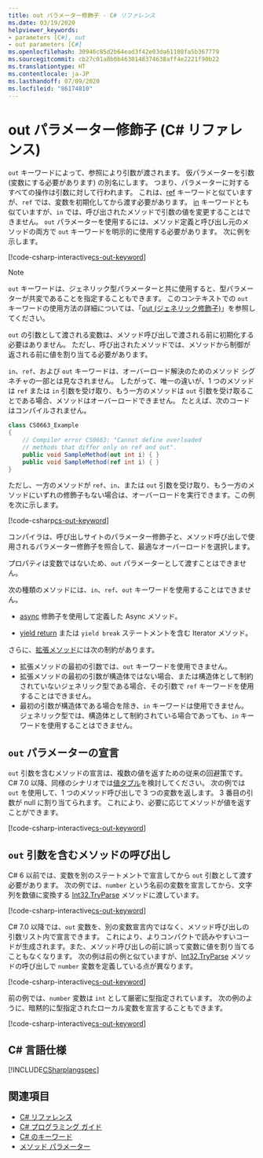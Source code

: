```yaml
---
title: out パラメーター修飾子 - C# リファレンス
ms.date: 03/19/2020
helpviewer_keywords:
- parameters [C#], out
- out parameters [C#]
ms.openlocfilehash: 30946c85d2b64ead3f42e03da61108fa5b367779
ms.sourcegitcommit: cb27c01a8b0b4630148374638aff4e2221f90b22
ms.translationtype: HT
ms.contentlocale: ja-JP
ms.lasthandoff: 07/09/2020
ms.locfileid: "86174810"
---
```

# <a name="out-parameter-modifier-c-reference"></a>out パラメーター修飾子 (C# リファレンス)

`out` キーワードによって、参照により引数が渡されます。 仮パラメーターを引数 (変数にする必要があります) の別名にします。 つまり、パラメーターに対するすべての操作は引数に対して行われます。 これは、[ref](ref.md) キーワードと似ていますが、`ref` では、変数を初期化してから渡す必要があります。 [in](in-parameter-modifier.md) キーワードとも似ていますが、`in` では、呼び出されたメソッドで引数の値を変更することはできません。 `out` パラメーターを使用するには、メソッド定義と呼び出し元のメソッドの両方で `out` キーワードを明示的に使用する必要があります。 次に例を示します。  
  
[!code-csharp-interactive[cs-out-keyword](../../../../samples/snippets/csharp/language-reference/keywords/in-ref-out-modifier/OutParameterModifier.cs#1)]  

> [!NOTE]
> `out` キーワードは、ジェネリック型パラメーターと共に使用すると、型パラメーターが共変であることを指定することもできます。 このコンテキストでの `out` キーワードの使用方法の詳細については、「[out (ジェネリック修飾子)](out-generic-modifier.md)」を参照してください。
  
`out` の引数として渡される変数は、メソッド呼び出しで渡される前に初期化する必要はありません。 ただし、呼び出されたメソッドでは、メソッドから制御が返される前に値を割り当てる必要があります。  
  
`in`、`ref`、および `out` キーワードは、オーバーロード解決のためのメソッド シグネチャの一部とは見なされません。 したがって、唯一の違いが、1 つのメソッドは `ref` または `in` 引数を受け取り、もう一方のメソッドは `out` 引数を受け取ることである場合、メソッドはオーバーロードできません。 たとえば、次のコードはコンパイルされません。  
  
```csharp
class CS0663_Example
{
    // Compiler error CS0663: "Cannot define overloaded
    // methods that differ only on ref and out".
    public void SampleMethod(out int i) { }
    public void SampleMethod(ref int i) { }
}
```
  
ただし、一方のメソッドが `ref`、`in`、または `out` 引数を受け取り、もう一方のメソッドにいずれの修飾子もない場合は、オーバーロードを実行できます。この例を次に示します。  
  
[!code-csharp[cs-out-keyword](../../../../samples/snippets/csharp/language-reference/keywords/in-ref-out-modifier/OutParameterModifier.cs#2)]  

コンパイラは、呼び出しサイトのパラメーター修飾子と、メソッド呼び出しで使用されるパラメーター修飾子を照合して、最適なオーバーロードを選択します。

プロパティは変数ではないため、`out` パラメーターとして渡すことはできません。
  
次の種類のメソッドには、`in`、`ref`、`out` キーワードを使用することはできません。  
  
- [async](./async.md) 修飾子を使用して定義した Async メソッド。  
  
- [yield return](./yield.md) または `yield break` ステートメントを含む Iterator メソッド。  

さらに、[拡張メソッド](../../programming-guide/classes-and-structs/extension-methods.md)には次の制約があります。

- 拡張メソッドの最初の引数では、`out` キーワードを使用できません。
- 拡張メソッドの最初の引数が構造体ではない場合、または構造体として制約されていないジェネリック型である場合、その引数で `ref` キーワードを使用することはできません。
- 最初の引数が構造体である場合を除き、`in` キーワードは使用できません。 ジェネリック型では、構造体として制約されている場合であっても、`in` キーワードを使用することはできません。

## <a name="declaring-out-parameters"></a>`out` パラメーターの宣言

`out` 引数を含むメソッドの宣言は、複数の値を返すための従来の回避策です。 C# 7.0 以降、同様のシナリオでは[値タプル](../builtin-types/value-tuples.md)を検討してください。 次の例では `out` を使用して、1 つのメソッド呼び出しで 3 つの変数を返します。 3 番目の引数が null に割り当てられます。 これにより、必要に応じてメソッドが値を返すことができます。  
  
[!code-csharp-interactive[cs-out-keyword](../../../../samples/snippets/csharp/language-reference/keywords/in-ref-out-modifier/OutParameterModifier.cs#3)]  

## <a name="calling-a-method-with-an-out-argument"></a>`out` 引数を含むメソッドの呼び出し

C# 6 以前では、変数を別のステートメントで宣言してから `out` 引数として渡す必要があります。 次の例では、`number` という名前の変数を宣言してから、文字列を数値に変換する [Int32.TryParse](xref:System.Int32.TryParse(System.String,System.Int32@)) メソッドに渡しています。

[!code-csharp-interactive[cs-out-keyword](../../../../samples/snippets/csharp/language-reference/keywords/in-ref-out-modifier/OutParameterModifier.cs#4)]  

C# 7.0 以降では、`out` 変数を、別の変数宣言内ではなく、メソッド呼び出しの引数リスト内で宣言できます。 これにより、よりコンパクトで読みやすいコードが生成されます。また、メソッド呼び出しの前に誤って変数に値を割り当てることもなくなります。 次の例は前の例と似ていますが、[Int32.TryParse](xref:System.Int32.TryParse(System.String,System.Int32@)) メソッドの呼び出しで `number` 変数を定義している点が異なります。

[!code-csharp-interactive[cs-out-keyword](../../../../samples/snippets/csharp/language-reference/keywords/in-ref-out-modifier/OutParameterModifier.cs#5)]  

前の例では、`number` 変数は `int` として厳密に型指定されています。 次の例のように、暗黙的に型指定されたローカル変数を宣言することもできます。

[!code-csharp-interactive[cs-out-keyword](../../../../samples/snippets/csharp/language-reference/keywords/in-ref-out-modifier/OutParameterModifier.cs#6)]  

## <a name="c-language-specification"></a>C# 言語仕様  
[!INCLUDE[CSharplangspec](~/includes/csharplangspec-md.md)]  
  
## <a name="see-also"></a>関連項目

- [C# リファレンス](../index.md)
- [C# プログラミング ガイド](../../programming-guide/index.md)
- [C# のキーワード](./index.md)
- [メソッド パラメーター](./method-parameters.md)
